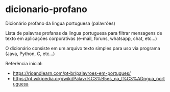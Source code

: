 # dicionario-profano
Dicionário profano da lingua portuguesa (palavrões)

Lista de palavras profanas da lingua portuguesa para filtrar mensagens de texto em aplicações corporativas (e-mail, foruns, whatsapp, chat, etc...)

O dicionário consiste em um arquivo texto simples para uso via programa (Java, Python, C, etc...)

Referência inicial:
- https://rioandlearn.com/pt-br/palavroes-em-portugues/
- https://pt.wikipedia.org/wiki/Palavr%C3%B5es_na_l%C3%ADngua_portuguesa
